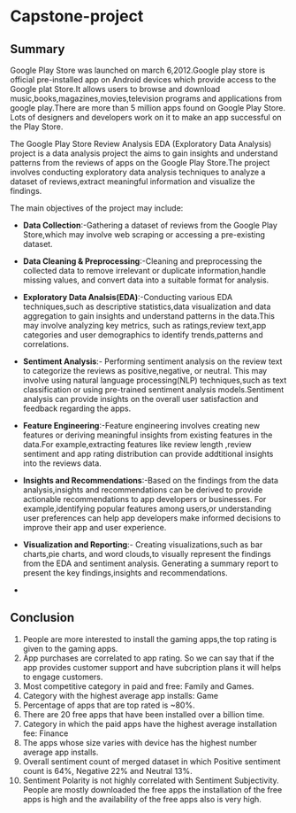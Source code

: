 # Capstone-project
## Summary
Google Play Store  was launched on march 6,2012.Google play store is official pre-installed app on Android devices which provide access to the Google plat Store.It allows users to browse and download music,books,magazines,movies,television programs and applications from google play.There are more than 5 million apps found on Google Play Store. Lots of designers and developers work on it to make an app successful on the Play Store.

The Google Play Store Review Analysis EDA (Exploratory Data Analysis) project is a data analysis project the aims to gain insights and understand patterns from the reviews of apps on the Google Play Store.The project involves conducting exploratory data analysis techniques to analyze a dataset of reviews,extract meaningful information and visualize the findings.

The main objectives of the project may include:


*   **Data Collection**:-Gathering a dataset of reviews from the Google Play Store,which may involve web scraping or accessing a pre-existing  dataset.

*   **Data Cleaning & Preprocessing**:-Cleaning and preprocessing the collected data to remove irrelevant or duplicate information,handle missing values, and convert data into a suitable format for analysis.
 

*   **Exploratory Data Analsis(EDA)**:-Conducting various EDA techniques,such as descriptive statistics,data visualization and data aggregation to gain insights and understand patterns in the data.This may involve analyzing key metrics, such as ratings,review text,app categories and user demographics to identify trends,patterns and correlations.


*   **Sentiment Analysis**:- Performing sentiment analysis on the review text to categorize the reviews as positive,negative, or neutral. This may involve using natural language processing(NLP) techniques,such as text classification or using pre-trained sentiment analysis models.Sentiment analysis can provide insights on the overall user satisfaction and feedback regarding the apps.

*   **Feature Engineering**:-Feature engineering involves creating new features or deriving meaningful insights from existing features in the data.For example,extracting features like review length ,review sentiment and app rating distribution can provide addtitional insights into the reviews data.

*   **Insights and Recommendations**:-Based on the findings from the data analysis,insights and recommendations can be derived to provide actionable recommendations to app developers or businesses. For example,identifying popular features among users,or understanding user preferences can help app developers make informed decisions to improve their app and user experience. 


*   **Visualization and Reporting**:- Creating visualizations,such as bar charts,pie charts, and word clouds,to visually represent the findings from the EDA and sentiment analysis. Generating a summary report to present the key findings,insights and recommendations.
*   













## Conclusion
1. People are more interested to install the gaming apps,the top rating is given to the gaming apps.
2. App purchases are correlated to app rating. So we can say that if the app provides customer support and have subcription plans it will helps to engage customers.  
3.  Most competitive category in paid and free: Family and Games.
4. Category with the highest average app installs: Game
5.  Percentage of apps that are top rated is ~80%.
6.  There are 20 free apps that have been installed over a billion time.
7.  Category in which the paid apps have the highest average installation fee: Finance
8. The apps whose size varies with device has the highest number average app installs.
9. Overall sentiment count of merged dataset in which Positive sentiment count is 64%, Negative 22% and Neutral 13%.
10.  Sentiment Polarity is not highly correlated with Sentiment Subjectivity.
People are mostly downloaded the free apps the installation of the free apps is high and the availability of the free apps also is very high.
